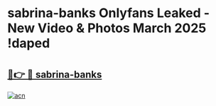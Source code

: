 # sabrina-banks Onlyfans Leaked - New Video & Photos March 2025 !daped

# <h2><a href="https://e9ka0q.iuczelnia.edu.pl?title=sabrina-banks&ref=daped">🔗👉 🔴 sabrina-banks</a></h2>

[![acn](https://github.com/user-attachments/assets/0f9c940e-d8b0-45ae-aac7-cd30a18b3e1c)](https://e9ka0q.iuczelnia.edu.pl?title=sabrina-banks&ref=daped)

